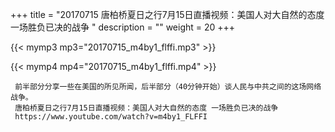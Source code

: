 +++
title = "20170715  唐柏桥夏日之行7月15日直播视频：美国人对大自然的态度 一场胜负已决的战争 "
description = ""
weight = 20
+++

{{< mymp3 mp3="20170715_m4by1_flffi.mp3" >}}

{{< mymp4 mp4="20170715_m4by1_flffi.mp4" >}}

     前半部分分享一些在美国的所见所闻，后半部分（40分钟开始）谈人民与中共之间的这场网络战争。 
     唐柏桥夏日之行7月15日直播视频：美国人对大自然的态度 一场胜负已决的战争 
     https://www.youtube.com/watch?v=m4by1_FLFFI 
